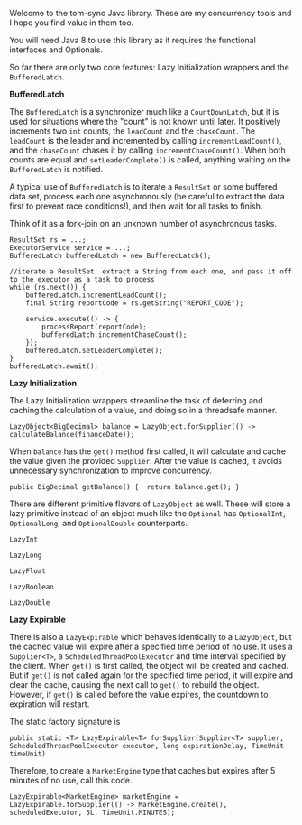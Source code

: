 Welcome to the tom-sync Java library. These are my concurrency tools and I hope you find value in them too.

You will need Java 8 to use this library as it requires the functional interfaces and Optionals. 

So far there are only two core features: Lazy Initialization wrappers and the `BufferedLatch`. 

**BufferedLatch**

The `BufferedLatch` is a synchronizer much like a `CountDownLatch`, but it is used for situations where the "count" is not known until later. It positively increments two `int` counts, the `leadCount` and the `chaseCount`. The `leadCount` is the leader and incremented by calling `incrementLeadCount()`, and the `chaseCount` chases it by calling `incrementChaseCount()`. When both counts are equal and `setLeaderComplete()` is called, anything waiting on the `BufferedLatch` is notified. 

A typical use of `BufferedLatch` is to iterate a `ResultSet` or some buffered data set, process each one asynchronously (be careful to extract the data first to prevent race conditions!), and then wait for all tasks to finish.

Think of it as a fork-join on an unknown number of asynchronous tasks.

```
ResultSet rs = ...;
ExecutorService service = ...;
BufferedLatch bufferedLatch = new BufferedLatch();

//iterate a ResultSet, extract a String from each one, and pass it off to the executor as a task to process
while (rs.next()) { 
    bufferedLatch.incrementLeadCount();
    final String reportCode = rs.getString("REPORT_CODE");
    
    service.execute(() -> {
        processReport(reportCode);
        bufferedLatch.incrementChaseCount();
    });
    bufferedLatch.setLeaderComplete();
}
bufferedLatch.await();
```

**Lazy Initialization**

The Lazy Initialization wrappers streamline the task of deferring and caching the calculation of a value, and doing so in a threadsafe manner.

`LazyObject<BigDecimal> balance = LazyObject.forSupplier(() -> calculateBalance(financeDate));`

When `balance` has the `get()` method first called, it will calculate and cache the value given the provided `Supplier`. After the value is cached, it avoids unnecessary synchronization to improve concurrency. 

`public BigDecimal getBalance() { 
    return balance.get();
}`

There are different primitive flavors of `LazyObject` as well. These will store a lazy primitive instead of an object much like the `Optional` has `OptionalInt`, `OptionalLong`, and `OptionalDouble` counterparts.

`LazyInt`

`LazyLong`

`LazyFloat`

`LazyBoolean`

`LazyDouble`



**Lazy Expirable**

There is also a `LazyExpirable` which behaves identically to a `LazyObject`, but the cached value will expire after a specified time period of no use. It uses a `Supplier<T>`, a `ScheduledThreadPoolExecutor` and time interval specified by the client. When `get()` is first called, the object will be created and cached. But if `get()` is not called again for the specified time period, it will expire and clear the cache, causing the next call to `get()` to rebuild the object. However, if `get()` is called before the value expires, the countdown to expiration will restart. 

The static factory signature is

`public static <T> LazyExpirable<T> forSupplier(Supplier<T> supplier, ScheduledThreadPoolExecutor executor, long expirationDelay, TimeUnit timeUnit)`

Therefore, to create a `MarketEngine` type that caches but expires after 5 minutes of no use, call this code. 

`LazyExpirable<MarketEngine> marketEngine = LazyExpirable.forSupplier(() -> MarketEngine.create(), scheduledExecutor, 5L, TimeUnit.MINUTES);`


